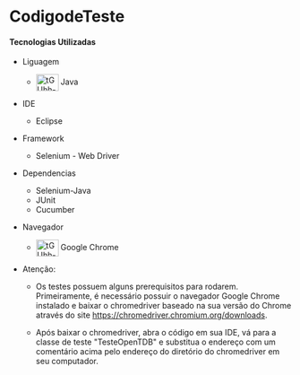 # CodigodeTeste

#### Tecnologias Utilizadas
                

+ Liguagem
    + <img align="center" alt="tGUhh-JAVA" height="30" width="40" src="https://cdn.jsdelivr.net/gh/devicons/devicon/icons/java/java-original.svg"/> Java
    
+ IDE
    + Eclipse  

+ Framework 
    + Selenium - Web Driver  
    
+ Dependencias
    + Selenium-Java
    + JUnit
    + Cucumber

+ Navegador
    + <img align="center" alt="tGUhh-JAVA" height="30" width="40" src="https://cdn.jsdelivr.net/gh/devicons/devicon/icons/chrome/chrome-original.svg"/> Google Chrome  



+ Atenção:
  
    + Os testes possuem alguns prerequisitos para rodarem. Primeiramente, é necessário possuir o navegador Google Chrome instalado e baixar o chromedriver baseado na sua versão do Chrome através do site https://chromedriver.chromium.org/downloads.
     
    + Após baixar o chromedriver, abra o código em sua IDE, vá para a classe de teste "TesteOpenTDB" e substitua o endereço com um comentário acima pelo endereço do diretório do chromedriver em seu computador.
